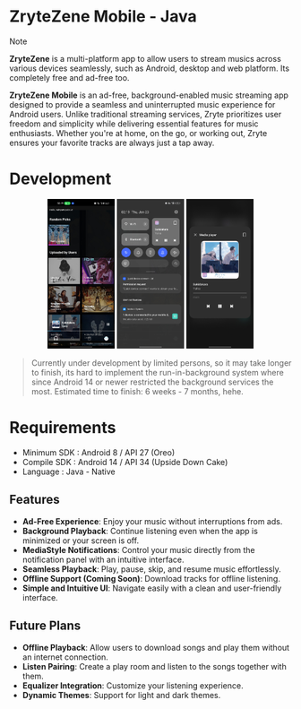 # ZryteZene Mobile - Java
> [!NOTE]
> **ZryteZene** is a multi-platform app to allow users to stream musics across various devices seamlessly, such as Android, desktop and web platform. Its completely free and ad-free too.

**ZryteZene Mobile** is an ad-free, background-enabled music streaming app designed to provide a seamless and uninterrupted music experience for Android users. Unlike traditional streaming services, Zryte prioritizes user freedom and simplicity while delivering essential features for music enthusiasts. Whether you're at home, on the go, or working out, Zryte ensures your favorite tracks are always just a tap away.

# Development
<p align="center">
<img src="./.screenshots/zz1.jpg" width="120"/>
<img src="./.screenshots/zz2.jpg" width="120"/>
<img src="./.screenshots/zz3.jpg" width="120"/>
</p>

> Currently under development by limited persons, so it may take longer to finish, its hard to implement the run-in-background system where since Android 14 or newer restricted the background services the most. Estimated time to finish: 6 weeks - 7 months, hehe.

# Requirements
- Minimum SDK   : Android 8 / API 27 (Oreo)
- Compile SDK   : Android 14 / API 34 (Upside Down Cake)
- Language      : Java - Native

## Features
- **Ad-Free Experience**: Enjoy your music without interruptions from ads.
- **Background Playback**: Continue listening even when the app is minimized or your screen is off.
- **MediaStyle Notifications**: Control your music directly from the notification panel with an intuitive interface.
- **Seamless Playback**: Play, pause, skip, and resume music effortlessly.
- **Offline Support (Coming Soon)**: Download tracks for offline listening.
- **Simple and Intuitive UI**: Navigate easily with a clean and user-friendly interface.

## Future Plans
- **Offline Playback**: Allow users to download songs and play them without an internet connection.
- **Listen Pairing**: Create a play room and listen to the songs together with them.
- **Equalizer Integration**: Customize your listening experience.
- **Dynamic Themes**: Support for light and dark themes.
